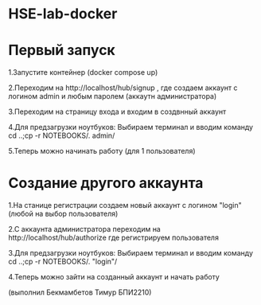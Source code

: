 # HSE-lab-docker

# Первый запуск

1.Запустите контейнер (docker compose up)

2.Переходим на http://localhost/hub/signup , где создаем аккаунт с логином admin и любым паролем (аккаутн администратора)

3.Переходим на страницу входа и входим в создвнный аккаунт

4.Для предзагрузки ноутбуков: Выбираем терминал и вводим команду cd ..;cp -r NOTEBOOKS/. admin/

5.Теперь можно начинать работу (для 1 пользователя)

# Создание другого аккаунта

1.На станице регистрации создаем новый аккаунт с логином "login" (любой на выбор пользователя)
  
2.С аккаунта администратора переходим на http://localhost/hub/authorize где регистрируем пользователя
  
3.Для предзагрузки ноутбуков: Выбираем терминал и вводим команду cd ..;cp -r NOTEBOOKS/. "login"/
  
4.Теперь можно зайти на созданный аккаунт и начать работу



(выполнил Бекмамбетов Тимур БПИ2210)
